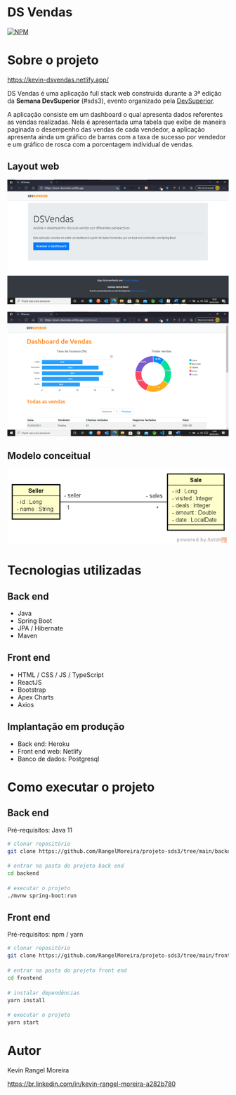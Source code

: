 # DS Vendas
[![NPM](https://img.shields.io/npm/l/react)](https://github.com/RangelMoreira/projeto-sds3/blob/main/LICENSE) 

# Sobre o projeto

https://kevin-dsvendas.netlify.app/

DS Vendas é uma aplicação full stack web construída durante a 3ª edição da **Semana DevSuperior** (#sds3), evento organizado pela [DevSuperior](https://devsuperior.com "Site da DevSuperior").

A aplicação consiste em um dashboard o qual apresenta dados referentes as vendas realizadas. Nela é apresentada uma tabela que exibe de maneira paginada o desempenho das vendas de cada vendedor, a aplicação apresenta ainda um gráfico de barras com a taxa de sucesso por vendedor e um gráfico de rosca com a porcentagem individual de vendas.

## Layout web
![Web 1](https://raw.githubusercontent.com/RangelMoreira/projeto-sds3/main/assets/paginaInicial.png)

![Web 2](https://raw.githubusercontent.com/RangelMoreira/projeto-sds3/main/assets/dashboard.png)

## Modelo conceitual
![Modelo Conceitual](https://raw.githubusercontent.com/RangelMoreira/projeto-sds3/main/assets/sds3-mc.png)

# Tecnologias utilizadas
## Back end
- Java
- Spring Boot
- JPA / Hibernate
- Maven
## Front end
- HTML / CSS / JS / TypeScript
- ReactJS
- Bootstrap
- Apex Charts
- Axios
## Implantação em produção
- Back end: Heroku
- Front end web: Netlify
- Banco de dados: Postgresql

# Como executar o projeto

## Back end
Pré-requisitos: Java 11

```bash
# clonar repositório
git clone https://github.com/RangelMoreira/projeto-sds3/tree/main/backend

# entrar na pasta do projeto back end
cd backend

# executar o projeto
./mvnw spring-boot:run
```

## Front end
Pré-requisitos: npm / yarn

```bash
# clonar repositório
git clone https://github.com/RangelMoreira/projeto-sds3/tree/main/frontend

# entrar na pasta do projeto front end
cd frontend

# instalar dependências
yarn install

# executar o projeto
yarn start
```

# Autor

Kevin Rangel Moreira

https://br.linkedin.com/in/kevin-rangel-moreira-a282b780

